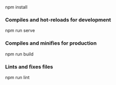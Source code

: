 npm install

### Compiles and hot-reloads for development

npm run serve

### Compiles and minifies for production

npm run build

### Lints and fixes files

npm run lint
